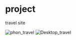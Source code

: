 # project
travel site

![phon_travel](https://user-images.githubusercontent.com/99041969/235650404-a935bd7e-1714-41a3-b7e8-5e78228fe43f.jpg)
![Desktop_travel](https://user-images.githubusercontent.com/99041969/235650407-ea0d0753-2242-4033-a7dc-77347e9a66cb.jpg)
